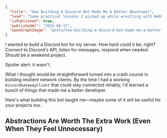 ```json meta
{
  "title": "How Building A Discord Bot Made Me A Better Developer",
  "lead": "Some practical lessons I picked up while wrestling with WebSockets, concurrency, and Discord's Gateway API",
  "isPublished": true,
  "publishedAt": "2025-06-17",
  "openGraphImage": "posts/how-building-a-discord-bot-made-me-a-better-developer/og-image.png",
}
```

I wanted to build a Discord bot for my server. How hard could it be, right? Connect to Discord's API, listen for messages, respond when needed. Should be a weekend project.

Spoiler alert: it wasn't.

What I thought would be straightforward turned into a crash course in building resilient network clients. By the time I had a working `DiscordGatewayClient` that could stay connected reliably, I'd learned a bunch of things that made me a better developer.

Here's what building this bot taught me—maybe some of it will be useful for your projects too.

## Abstractions Are Worth The Extra Work (Even When They Feel Unnecessary)
